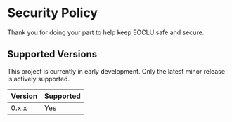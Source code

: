 # Security Policy

Thank you for doing your part to help keep EOCLU safe and secure.

## Supported Versions

This project is currently in early development. Only the latest minor release is
actively supported.

| Version | Supported |
| ------- | --------- |
| 0.x.x   | Yes       |
